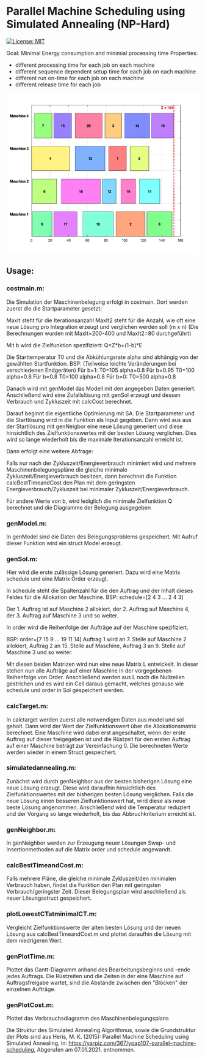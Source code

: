 # Parallel Machine Scheduling using Simulated Annealing (NP-Hard)

[![License: MIT](https://img.shields.io/badge/License-MIT-yellow.svg)](https://github.com/paulffm/Discrete-Time-Diffusion-Models-for-Discrete-Data/blob/main/LICENSE)

Goal: Minimal Energy consumption and minimial processing time
Properties: 
- different processing time for each job on each machine
- different sequence dependent setup time for each job on each machine
- different run on-time for each job on each machine 
- different release time for each job

<p align="center">
  <img src="scheduling_time.jpg"  alt="1" width = 560px height = 420px >
</p>

## Usage:
### costmain.m:

Die Simulation der Maschinenbelegung erfolgt in costmain. Dort werden zuerst die die Startparameter gesetzt:

MaxIt steht für die Iterationsanzahl
MaxIt2 steht für die Anzahl, wie oft eine neue Lösung pro Integration erzeugt und verglichen werden soll (m x n)
(Die Berechnungen wurden mit MaxIt=200-400 und MaxIt2=80 durchgeführt)

Mit b wird die Zielfunktion spezifiziert: Q=Z*b+(1-b)*E

Die Starttemperatur T0 und die Abkühlungsrate alpha sind abhängig von der gewählten Startfunktion. 
BSP: (Teilweise leichte Veränderungen bei verschiedenen Endgeräten) 
Für b=1: 	T0=105 alpha=0.8
Für b=0.95 	T0=100 alpha=0.8
Für b=0.8 	T0=100 alpha=0.8
Für b=0: 	T0=500 alpha=0.8

Danach wird mit genModel das Modell mit den angegeben Daten generiert. Anschließend wird eine Zufallslösung mit genSol erzeugt und dessen Verbrauch und Zykluszeit mit calcCost berechnet.

Darauf beginnt die eigentliche Optimierung mit SA. Die Startparameter und die Startlösung wird in die Funktion als Input gegeben. Dann wird aus aus der Startlösung mit genNeigbor eine neue Lösung generiert und diese hinsichtlich des Zielfunktionswertes mit der besten Lösung verglichen. Dies wird so lange wiederholt bis die maximale Iterationsanzahl erreicht ist.

Dann erfolgt eine weitere Abfrage:

Falls nur nach der Zykluszeit/Energieverbrauch minimiert wird und mehrere Maschinenbelegungspläne die gleiche minimale Zykluszeit/Energieverbrauch besitzen, dann berechnet die Funktion calcBestTimeandCost den Plan mit dem geringsten Energieverbrauch/Zykluszeit bei minimaler Zykluszeit/Energieverbrauch. 

Für andere Werte von b, wird lediglich die minimale Zielfunktion Q berechnet und die Diagramme der Belegung ausgegeben

### genModel.m:
In genModel sind die Daten des Belegungsproblems gespeichert. Mit Aufruf dieser Funktion wird ein struct Model erzeugt.

### genSol.m:
Hier wird die erste zulässige Lösung generiert. Dazu wird eine Matrix schedule und eine Matrix Order erzeugt. 

In schedule steht die Spaltenzahl für die den Auftrag und der Inhalt dieses Feldes für die Allokation der Maschine.
BSP: schedule=[2 4 3 ... 2 4 3]

Der 1. Auftrag ist auf Maschine 2 allokiert, der 2. Auftrag auf Maschine 4, der 3. Auftrag auf Maschine 3 und so weiter.

In order wird die Reihenfolge der Aufträge auf der Maschine spezifiziert.

BSP: order=[7 15 9 ... 19 11 14]
Auftrag 1 wird an 7. Stelle auf Maschine 2 allokiert, Auftrag 2 an 15. Stelle auf Maschine, Auftrag 3 an 9. Stelle auf Maschine 3 und so weiter.

Mit diesen beiden Matrizen wird nun eine neue Matrix L entwickelt. In dieser stehen nun alle Aufträge auf einer Maschine in der vorgegebenen Reihenfolge von Order. Anschließend werden aus L noch die Nullzeilen gestrichen und es wird ein Cell daraus gemacht, welches genauso wie schedule und order in Sol gespeichert werden.

### calcTarget.m:
In calctarget werden zuerst alle notwendigen Daten aus model und sol geholt. Dann wird der Wert der Zielfunktionswert über die Allokationsmatrix berechnet. 
Eine Maschine wird dabei erst angeschaltet, wenn der erste Auftrag auf dieser freigegeben ist und die Rüstzeit für den ersten Auftrag auf einer Maschine beträgt zur Vereinfachung 0.
Die berechneten Werte werden wieder in einem Struct gespeichert.

### simulatedannealing.m:
Zunächst wird durch genNeighbor aus der besten bisherigen Lösung eine neue Lösung erzeugt. Diese wird daraufhin hinsichtlich des Zielfunktionswertes mit der bisherigen besten Lösung verglichen. Falls die neue Lösung einen besseren Zielfunktionswert hat, wird diese als neue beste Lösung angenommen. Anschließend wird die Temperatur reduziert und der Vorgang so lange wiederholt, bis das Abbruchkriterium erreicht ist.

### genNeighbor.m:
In genNeighbor werden zur Erzeugung neuer Lösungen Swap- und Insertionmethoden auf die Matrix order und schedule angewandt.

### calcBestTimeandCost.m:
Falls mehrere Pläne, die gleiche minimale Zykluszeit/den minimalen
Verbrauch haben, findet die Funktion den Plan mit geringsten
Verbrauch/geringster Zeit. Dieser Belegungsplan wird anschließend als neuer Lösungsstruct gespeichert.

### plotLowestCTatminimalCT.m:
Vergleicht Zielfunktionswerte der alten besten Lösung und der neuen Lösung aus calcBestTimeandCost.m und plottet daraufhin die Lösung mit dem niedrigeren Wert.

### genPlotTime.m:
Plottet das Gantt-Diagramm anhand des Bearbeitungsbeginns und -ende jedes Auftrags. Die Rüstzeiten und die Zeiten in der eine Maschine auf Auftragsfreigabe wartet, sind die Abstände zwischen den "Blöcken" der einzelnen Aufträge.

### genPlotCost.m:
Plottet das Verbrauchsdiagramm des Maschinenbelegungsplans

Die Struktur des Simulated Annealing Algorithmus, sowie die Grundstruktur der Plots sind aus Heris, M. K. (2015): Parallel Machine Scheduling using Simulated Annealing, in: https://yarpiz.com/367/ypap107-parallel-machine-scheduling, Abgerufen am 07.01.2021. entnommen.
